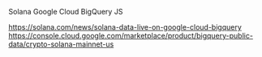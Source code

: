 Solana Google Cloud BigQuery JS

https://solana.com/news/solana-data-live-on-google-cloud-bigquery
https://console.cloud.google.com/marketplace/product/bigquery-public-data/crypto-solana-mainnet-us
